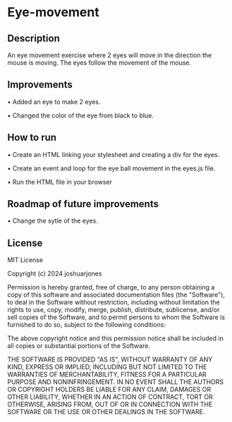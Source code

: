 # Eye-movement

## Description
An eye movement exercise where 2 eyes will move in the direction the mouse is moving.  The eyes follow the movement of the mouse.

## Improvements
• Added an eye to make 2 eyes.

• Changed the color of the eye from black to blue.


## How to run
• Create an HTML linking your stylesheet and creating a div for the eyes.

• Create an event and loop for the eye ball movement in the eyes.js file.

• Run the HTML file in your browser

## Roadmap of future improvements
• Change the sytle of the eyes.

## License
MIT License

Copyright (c) 2024 joshuarjones

Permission is hereby granted, free of charge, to any person obtaining a copy
of this software and associated documentation files (the "Software"), to deal
in the Software without restriction, including without limitation the rights
to use, copy, modify, merge, publish, distribute, sublicense, and/or sell
copies of the Software, and to permit persons to whom the Software is
furnished to do so, subject to the following conditions:

The above copyright notice and this permission notice shall be included in all
copies or substantial portions of the Software.

THE SOFTWARE IS PROVIDED "AS IS", WITHOUT WARRANTY OF ANY KIND, EXPRESS OR
IMPLIED, INCLUDING BUT NOT LIMITED TO THE WARRANTIES OF MERCHANTABILITY,
FITNESS FOR A PARTICULAR PURPOSE AND NONINFRINGEMENT. IN NO EVENT SHALL THE
AUTHORS OR COPYRIGHT HOLDERS BE LIABLE FOR ANY CLAIM, DAMAGES OR OTHER
LIABILITY, WHETHER IN AN ACTION OF CONTRACT, TORT OR OTHERWISE, ARISING FROM,
OUT OF OR IN CONNECTION WITH THE SOFTWARE OR THE USE OR OTHER DEALINGS IN THE
SOFTWARE.
